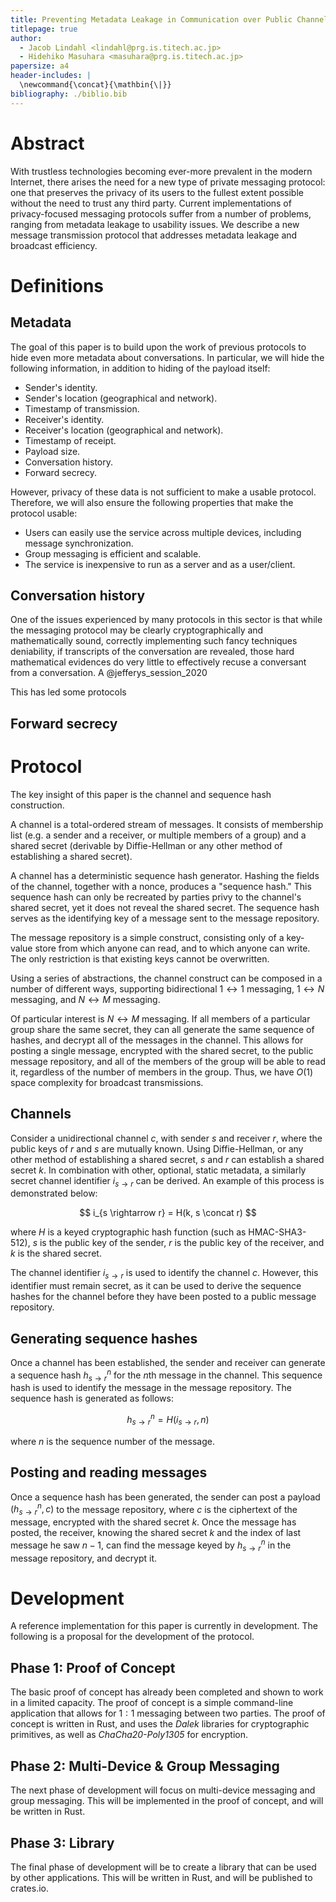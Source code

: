 ```yaml
---
title: Preventing Metadata Leakage in Communication over Public Channels
titlepage: true
author:
  - Jacob Lindahl <lindahl@prg.is.titech.ac.jp>
  - Hidehiko Masuhara <masuhara@prg.is.titech.ac.jp>
papersize: a4
header-includes: |
  \newcommand{\concat}{\mathbin{\|}}
bibliography: ./biblio.bib
---
```


<!-- ## Comparison with other protocols

| Protocol         | Comparison                   |
| ---------------- | ---------------------------- |
| Matrix (Element) |                              |
| Signal           | Leaks transcript affiliation |
| Session          |                              |
| Mailchain        |                              |
| Telegram         |                              |
| Bitmessage       | Expensive multicast          |
| Molasses         |                              |
| Briar            |                              |
| Ricochet         |                              |
| Tox              |                              |
| Threema          |                              | -->

# Abstract

With trustless technologies becoming ever-more prevalent in the modern Internet, there arises the need for a new type of private messaging protocol: one that preserves the privacy of its users to the fullest extent possible without the need to trust any third party. Current implementations of privacy-focused messaging protocols suffer from a number of problems, ranging from metadata leakage to usability issues. We describe a new message transmission protocol that addresses metadata leakage and broadcast efficiency.

# Definitions

## Metadata

The goal of this paper is to build upon the work of previous protocols to hide even more metadata about conversations. In particular, we will hide the following information, in addition to hiding of the payload itself:

- Sender's identity.
- Sender's location (geographical and network).
- Timestamp of transmission.
- Receiver's identity.
- Receiver's location (geographical and network).
- Timestamp of receipt.
- Payload size.
- Conversation history.
- Forward secrecy.

However, privacy of these data is not sufficient to make a usable protocol. Therefore, we will also ensure the following properties that make the protocol usable:

- Users can easily use the service across multiple devices, including message synchronization.
- Group messaging is efficient and scalable.
- The service is inexpensive to run as a server and as a user/client.

## Conversation history

One of the issues experienced by many protocols in this sector is that while the messaging protocol may be clearly cryptographically and mathematically sound, correctly implementing such fancy techniques deniability, if transcripts of the conversation are revealed, those hard mathematical evidences do very little to effectively recuse a conversant from a conversation. A @jefferys_session_2020

This has led some protocols

## Forward secrecy

# Protocol

The key insight of this paper is the channel and sequence hash construction.

A channel is a total-ordered stream of messages. It consists of membership list (e.g. a sender and a receiver, or multiple members of a group) and a shared secret (derivable by Diffie-Hellman or any other method of establishing a shared secret).

A channel has a deterministic sequence hash generator. Hashing the fields of the channel, together with a nonce, produces a "sequence hash." This sequence hash can only be recreated by parties privy to the channel's shared secret, yet it does not reveal the shared secret. The sequence hash serves as the identifying key of a message sent to the message repository.

The message repository is a simple construct, consisting only of a key-value store from which anyone can read, and to which anyone can write. The only restriction is that existing keys cannot be overwritten.

Using a series of abstractions, the channel construct can be composed in a number of different ways, supporting bidirectional $1 \leftrightarrow 1$ messaging, $1 \leftrightarrow N$ messaging, and $N \leftrightarrow M$ messaging.

Of particular interest is $N \leftrightarrow M$ messaging. If all members of a particular group share the same secret, they can all generate the same sequence of hashes, and decrypt all of the messages in the channel. This allows for posting a single message, encrypted with the shared secret, to the public message repository, and all of the members of the group will be able to read it, regardless of the number of members in the group. Thus, we have $O(1)$ space complexity for broadcast transmissions.

## Channels

Consider a unidirectional channel $c$, with sender $s$ and receiver $r$, where the public keys of $r$ and $s$ are mutually known. Using Diffie-Hellman, or any other method of establishing a shared secret, $s$ and $r$ can establish a shared secret $k$. In combination with other, optional, static metadata, a similarly secret channel identifier $i_{s \rightarrow r}$ can be derived. An example of this process is demonstrated below:

$$ i_{s \rightarrow r} = H(k, s \concat r) $$

where $H$ is a keyed cryptographic hash function (such as HMAC-SHA3-512), $s$ is the public key of the sender, $r$ is the public key of the receiver, and $k$ is the shared secret.

The channel identifier $i_{s \rightarrow r}$ is used to identify the channel $c$. However, this identifier must remain secret, as it can be used to derive the sequence hashes for the channel before they have been posted to a public message repository.

## Generating sequence hashes

Once a channel has been established, the sender and receiver can generate a sequence hash $h_{s \rightarrow r}^n$ for the $n$th message in the channel. This sequence hash is used to identify the message in the message repository. The sequence hash is generated as follows:

$$ h_{s \rightarrow r}^n = H(i_{s \rightarrow r}, n) $$

where $n$ is the sequence number of the message.

## Posting and reading messages

Once a sequence hash has been generated, the sender can post a payload $(h_{s \rightarrow r}^n, c)$ to the message repository, where $c$ is the ciphertext of the message, encrypted with the shared secret $k$. Once the message has posted, the receiver, knowing the shared secret $k$ and the index of last message he saw $n-1$, can find the message keyed by $h_{s \rightarrow r}^n$ in the message repository, and decrypt it.

# Development

A reference implementation for this paper is currently in development. The following is a proposal for the development of the protocol.

## Phase 1: Proof of Concept

The basic proof of concept has already been completed and shown to work in a limited capacity. The proof of concept is a simple command-line application that allows for $1:1$ messaging between two parties. The proof of concept is written in Rust, and uses the _Dalek_ libraries for cryptographic primitives, as well as _ChaCha20-Poly1305_ for encryption.

## Phase 2: Multi-Device & Group Messaging

The next phase of development will focus on multi-device messaging and group messaging. This will be implemented in the proof of concept, and will be written in Rust.

## Phase 3: Library

The final phase of development will be to create a library that can be used by other applications. This will be written in Rust, and will be published to crates.io.
